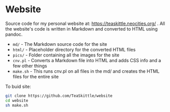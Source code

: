 # Website

Source code for my personal website at: https://teaskittle.neocities.org/ . All the website's code is written in Markdown and converted to HTML using pandoc.

* `md/` - The Markdown source code for the site
* `html/` - Placeholder directory for the converted HTML files
* `pics/` - Folder containing all the images for the site
* `cnv.pl` - Converts a Markdown file into HTML and adds CSS info and a few other things
* `make.sh` - This runs cnv.pl on all files in the md/ and creates the HTML files for the entire site

To buid site:  
```bash
git clone https://github.com/TeaSkittle/website
cd website
sh make.sh
```
